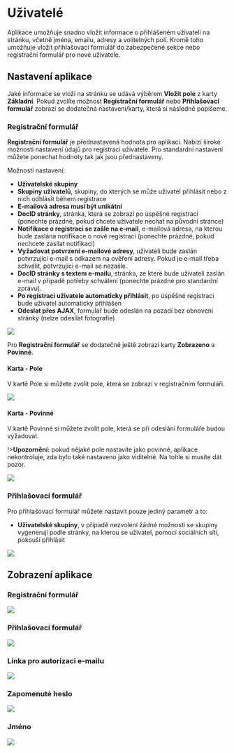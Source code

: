 # Uživatelé

Aplikace umožňuje snadno vložit informace o přihlášeném uživateli na stránku, včetně jména, emailu, adresy a volitelných polí. Kromě toho umožňuje vložit přihlašovací formulář do zabezpečené sekce nebo registrační formulář pro nové uživatele.

## Nastavení aplikace

Jaké informace se vloží na stránku se udává výběrem **Vložit pole** z karty **Základní**. Pokud zvolíte možnost **Registrační formulář** nebo **Přihlašovací formulář** zobrazí se dodatečná nastavení/karty, která si následně popíšeme.

### Registrační formulář

**Registrační formulář** je přednastavená hodnota pro aplikaci. Nabízí široké možnosti nastavení údajů pro registraci uživatele. Pro standardní nastavení můžete ponechat hodnoty tak jak jsou přednastaveny.

Možnosti nastavení:
- **Uživatelské skupiny**
- **Skupiny uživatelů**, skupiny, do kterých se může uživatel přihlásit nebo z nich odhlásit během registrace
- **E-mailová adresa musí být unikátní**
- **DocID stránky**, stránka, která se zobrazí po úspěšné registraci (ponechte prázdné, pokud chcete uživatele nechat na původní stránce)
- **Notifikace o registraci se zašle na e-mail**, e-mailová adresa, na kterou bude zaslána notifikace o nové registraci (ponechte prázdné, pokud nechcete zasílat notifikaci)
- **Vyžadovat potvrzení e-mailové adresy**, uživateli bude zaslán potvrzující e-mail s odkazem na ověření adresy. Pokud je e-mail třeba schválit, potvrzující e-mail se nezašle.
- **DocID stránky s textem e-mailu**, stránka, ze které bude uživateli zaslán e-mail v případě potřeby schválení (ponechte prázdné pro standardní zprávu).
- **Po registraci uživatele automaticky přihlásit**, po úspěšné registraci bude uživatel automaticky přihlášen
- **Odeslat přes AJAX**, formulář bude odeslán na pozadí bez obnovení stránky (nelze odesílat fotografie)

![](editor.png)

Pro **Registrační formulář** se dodatečně ještě zobrazí karty **Zobrazeno** a **Povinné**.

#### Karta - Pole

V kartě Pole si můžete zvolit pole, která se zobrazí v registračním formuláři.

![](editor-showed.png)

#### Karta - Povinné

V kartě Povinné si můžete zvolit pole, která se při odeslání formuláře budou vyžadovat.

!>**Upozornění:** pokud nějaké pole nastavíte jako povinné, aplikace nekontroluje, zda bylo také nastaveno jako viditelné. Na tohle si musíte dát pozor.

![](editor-required.png)

### Přihlašovací formulář

Pro přihlašovací formulář můžete nastavit pouze jediný parametr a to:
- **Uživatelské skupiny**, v případě nezvolení žádné možnosti se skupiny vygenerují podle stránky, na kterou se uživatel, pomocí sociálních sítí, pokouší přihlásit

![](editor-login_form.png)

## Zobrazení aplikace

### Registrační formulář

![](user.png)

### Přihlašovací formulář

![](signin.png)

### Linka pro autorizaci e-mailu

![](email.png)

### Zapomenuté heslo

![](password.png)

### Jméno

![](name.png)
